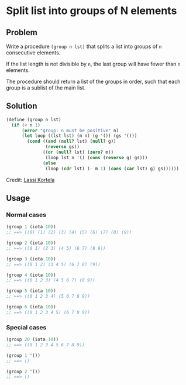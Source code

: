 # Split list into groups of N elements

## Problem

Write a procedure `(group n lst)` that splits a list into groups of
`n` consecutive elements.

If the list length is not divisible by `n`, the last group will have
fewer than `n` elements.

The procedure should return a list of the groups in order, such that
each group is a sublist of the main list.

## Solution

```Scheme
(define (group n lst)
  (if (< n 1)
      (error "group: n must be positive" n)
      (let loop ((lst lst) (m n) (g '()) (gs '()))
        (cond ((and (null? lst) (null? g))
               (reverse gs))
              ((or (null? lst) (zero? m))
               (loop lst n '() (cons (reverse g) gs)))
              (else
               (loop (cdr lst) (- m 1) (cons (car lst) g) gs))))))
```

Credit: [Lassi Kortela](https://github.com/lassik)

## Usage

### Normal cases

```Scheme
(group 1 (iota 10))
;; ==> ((0) (1) (2) (3) (4) (5) (6) (7) (8) (9))

(group 2 (iota 10))
;; ==> ((0 1) (2 3) (4 5) (6 7) (8 9))

(group 3 (iota 10))
;; ==> ((0 1 2) (3 4 5) (6 7 8) (9))

(group 4 (iota 10))
;; ==> ((0 1 2 3) (4 5 6 7) (8 9))

(group 5 (iota 10))
;; ==> ((0 1 2 3 4) (5 6 7 8 9))

(group 6 (iota 10))
;; ==> ((0 1 2 3 4 5) (6 7 8 9))
```

### Special cases

```Scheme
(group 20 (iota 10))
;; ==> ((0 1 2 3 4 5 6 7 8 9))

(group 1 '())
;; ==> ()

(group 2 '())
;; ==> ()
```
